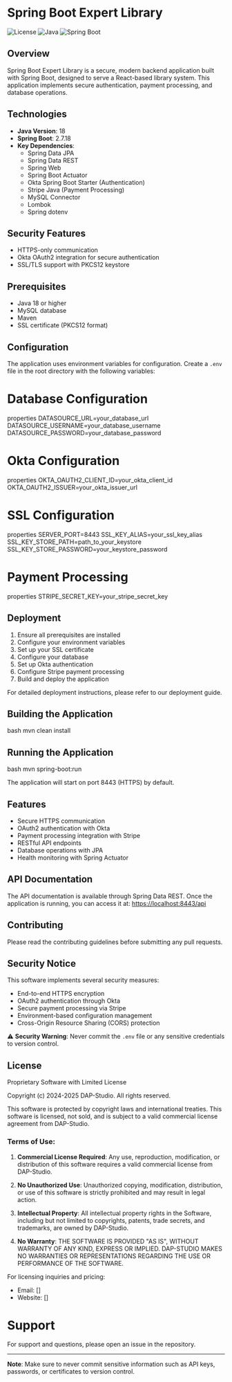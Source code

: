 # Spring Boot Expert Library

![License](https://img.shields.io/badge/License-Proprietary-red.svg)
![Java](https://img.shields.io/badge/Java-18-orange.svg)
![Spring Boot](https://img.shields.io/badge/Spring%20Boot-2.7.18-green.svg)

## Overview
Spring Boot Expert Library is a secure, modern backend application built with Spring Boot, designed to serve a React-based library system. This application implements secure authentication, payment processing, and database operations.

## Technologies
- **Java Version**: 18
- **Spring Boot**: 2.7.18
- **Key Dependencies**:
  - Spring Data JPA
  - Spring Data REST
  - Spring Web
  - Spring Boot Actuator
  - Okta Spring Boot Starter (Authentication)
  - Stripe Java (Payment Processing)
  - MySQL Connector
  - Lombok
  - Spring dotenv

## Security Features
- HTTPS-only communication
- Okta OAuth2 integration for secure authentication
- SSL/TLS support with PKCS12 keystore

## Prerequisites
- Java 18 or higher
- MySQL database
- Maven
- SSL certificate (PKCS12 format)

## Configuration
The application uses environment variables for configuration. Create a `.env` file in the root directory with the following variables:

# Database Configuration
properties DATASOURCE_URL=your_database_url DATASOURCE_USERNAME=your_database_username DATASOURCE_PASSWORD=your_database_password

# Okta Configuration
properties OKTA_OAUTH2_CLIENT_ID=your_okta_client_id OKTA_OAUTH2_ISSUER=your_okta_issuer_url

# SSL Configuration
properties SERVER_PORT=8443 
SSL_KEY_ALIAS=your_ssl_key_alias 
SSL_KEY_STORE_PATH=path_to_your_keystore 
SSL_KEY_STORE_PASSWORD=your_keystore_password

# Payment Processing
properties STRIPE_SECRET_KEY=your_stripe_secret_key

## Deployment
1. Ensure all prerequisites are installed
2. Configure your environment variables
3. Set up your SSL certificate
4. Configure your database
5. Set up Okta authentication
6. Configure Stripe payment processing
7. Build and deploy the application

For detailed deployment instructions, please refer to our deployment guide.

## Building the Application
bash mvn clean install


## Running the Application
bash mvn spring-boot:run

The application will start on port 8443 (HTTPS) by default.

## Features
- Secure HTTPS communication
- OAuth2 authentication with Okta
- Payment processing integration with Stripe
- RESTful API endpoints
- Database operations with JPA
- Health monitoring with Spring Actuator

## API Documentation
The API documentation is available through Spring Data REST. Once the application is running, you can access it at:
[https://localhost:8443/api](https://localhost:8443/api)


## Contributing
Please read the contributing guidelines before submitting any pull requests.

## Security Notice
This software implements several security measures:
- End-to-end HTTPS encryption
- OAuth2 authentication through Okta
- Secure payment processing via Stripe
- Environment-based configuration management
- Cross-Origin Resource Sharing (CORS) protection

⚠️ **Security Warning**: Never commit the `.env` file or any sensitive credentials to version control.

## License
Proprietary Software with Limited License

Copyright (c) 2024-2025 DAP-Studio. All rights reserved.

This software is protected by copyright laws and international treaties. This software is licensed, 
not sold, and is subject to a valid commercial license agreement from DAP-Studio.

### Terms of Use:
1. **Commercial License Required**: Any use, reproduction, modification, or distribution of this 
   software requires a valid commercial license from DAP-Studio.
   
2. **No Unauthorized Use**: Unauthorized copying, modification, distribution, or use of this 
   software is strictly prohibited and may result in legal action.

3. **Intellectual Property**: All intellectual property rights in the Software, including 
   but not limited to copyrights, patents, trade secrets, and trademarks, are owned by DAP-Studio.

4. **No Warranty**: THE SOFTWARE IS PROVIDED "AS IS", WITHOUT WARRANTY OF ANY KIND, EXPRESS OR 
   IMPLIED. DAP-STUDIO MAKES NO WARRANTIES OR REPRESENTATIONS REGARDING THE USE OR PERFORMANCE 
   OF THE SOFTWARE.

For licensing inquiries and pricing:
- Email: []
- Website: []

# Support
For support and questions, please open an issue in the repository.

---
**Note**: Make sure to never commit sensitive information such as API keys, passwords, or certificates to version control.









